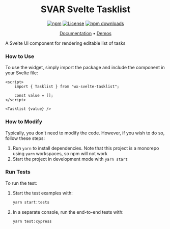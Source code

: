 <div align="center">

# SVAR Svelte Tasklist

[![npm](https://img.shields.io/npm/v/wx-svelte-tasklist.svg)](https://www.npmjs.com/package/wx-svelte-tasklist)
[![License](https://img.shields.io/github/license/svar-widgets/tasklist)](https://github.com/svar-widgets/tasklist/blob/main/license.txt)
[![npm downloads](https://img.shields.io/npm/dm/wx-svelte-tasklist.svg)](https://www.npmjs.com/package/wx-svelte-tasklist)

</div>

<div align="center">

[Documentation](https://docs.svar.dev/svelte/core/tasklist/) • [Demos](https://docs.svar.dev/svelte/core/samples-tasklist/#/base/willow)

</div>

A Svelte UI component for rendering editable list of tasks

### How to Use

To use the widget, simply import the package and include the component in your Svelte file:

```svelte
<script>
	import { Tasklist } from "wx-svelte-tasklist";

	const value = [];
</script>

<Tasklist {value} />
```

### How to Modify

Typically, you don't need to modify the code. However, if you wish to do so, follow these steps:

1. Run `yarn` to install dependencies. Note that this project is a monorepo using `yarn` workspaces, so npm will not work
2. Start the project in development mode with `yarn start`

### Run Tests

To run the test:

1. Start the test examples with:
    ```sh
    yarn start:tests
    ```
2. In a separate console, run the end-to-end tests with:
    ```sh
    yarn test:cypress
    ```
